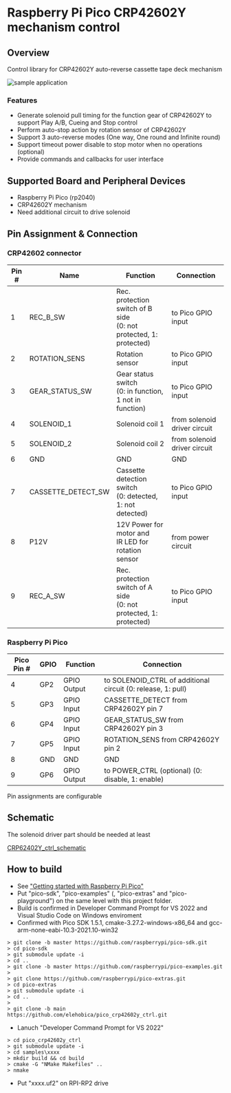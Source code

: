 # Raspberry Pi Pico CRP42602Y mechanism control

## Overview
Control library for CRP42602Y auto-reverse cassette tape deck mechanism

![sample application](doc/sample_app.gif)

### Features
* Generate solenoid pull timing for the function gear of CRP42602Y to support Play A/B, Cueing and Stop control
* Perform auto-stop action by rotation sensor of CRP42602Y
* Support 3 auto-reverse modes (One way, One round and Infinite round)
* Support timeout power disable to stop motor when no operations (optional)
* Provide commands and callbacks for user interface

## Supported Board and Peripheral Devices
* Raspberry Pi Pico (rp2040)
* CRP42602Y mechanism
* Need additional circuit to drive solenoid

## Pin Assignment & Connection
### CRP42602 connector
| Pin # | Name | Function | Connection |
----|----|----|----
| 1 | REC_B_SW | Rec. protection switch of B side<br>(0: not protected, 1: protected) | to Pico GPIO input |
| 2 | ROTATION_SENS | Rotation sensor | to Pico GPIO input |
| 3 | GEAR_STATUS_SW | Gear status switch<br>(0: in function, 1 not in function) | to Pico GPIO input |
| 4 | SOLENOID_1 | Solenoid coil 1 | from solenoid driver circuit |
| 5 | SOLENOID_2 | Solenoid coil 2 | from solenoid driver circuit |
| 6 | GND | GND | GND |
| 7 | CASSETTE_DETECT_SW | Cassette detection switch<br>(0: detected, 1: not detected) | to Pico GPIO input |
| 8 | P12V | 12V Power for motor and<br>IR LED for rotation sensor | from power circuit |
| 9 | REC_A_SW | Rec. protection switch of A side<br>(0: not protected, 1: protected) | to Pico GPIO input |

### Raspberry Pi Pico
| Pico Pin # | GPIO | Function | Connection |
----|----|----|----
| 4 | GP2 | GPIO Output | to SOLENOID_CTRL of additional circuit (0: release, 1: pull) |
| 5 | GP3 | GPIO Input | CASSETTE_DETECT from CRP42602Y pin 7 |
| 6 | GP4 | GPIO Input | GEAR_STATUS_SW from CRP42602Y pin 3 |
| 7 | GP5 | GPIO Input | ROTATION_SENS from CRP42602Y pin 2 |
| 8 | GND | GND | GND |
| 9 | GP6 | GPIO Output | to POWER_CTRL (optional) (0: disable, 1: enable) |

Pin assignments are configurable

## Schematic
The solenoid driver part should be needed at least

[CRP62402Y_ctrl_schematic](doc/CRP62402Y_ctrl_schematic.pdf)

## How to build
* See ["Getting started with Raspberry Pi Pico"](https://datasheets.raspberrypi.org/pico/getting-started-with-pico.pdf)
* Put "pico-sdk", "pico-examples" (, "pico-extras" and "pico-playground") on the same level with this project folder.
* Build is confirmed in Developer Command Prompt for VS 2022 and Visual Studio Code on Windows enviroment
* Confirmed with Pico SDK 1.5.1, cmake-3.27.2-windows-x86_64 and gcc-arm-none-eabi-10.3-2021.10-win32
```
> git clone -b master https://github.com/raspberrypi/pico-sdk.git
> cd pico-sdk
> git submodule update -i
> cd ..
> git clone -b master https://github.com/raspberrypi/pico-examples.git
>
> git clone https://github.com/raspberrypi/pico-extras.git
> cd pico-extras
> git submodule update -i
> cd ..
> 
> git clone -b main https://github.com/elehobica/pico_crp42602y_ctrl.git
```
* Lanuch "Developer Command Prompt for VS 2022"
```
> cd pico_crp42602y_ctrl
> git submodule update -i
> cd samples\xxxx
> mkdir build && cd build
> cmake -G "NMake Makefiles" ..
> nmake
```
* Put "xxxx.uf2" on RPI-RP2 drive